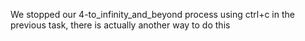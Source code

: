 We stopped our 4-to_infinity_and_beyond process using ctrl+c in the previous task, there is actually another way to do this
